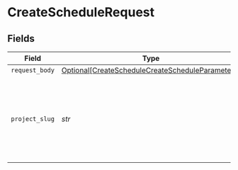 # CreateScheduleRequest


## Fields

| Field                                                                                                                 | Type                                                                                                                  | Required                                                                                                              | Description                                                                                                           |
| --------------------------------------------------------------------------------------------------------------------- | --------------------------------------------------------------------------------------------------------------------- | --------------------------------------------------------------------------------------------------------------------- | --------------------------------------------------------------------------------------------------------------------- |
| `request_body`                                                                                                        | [Optional[CreateScheduleCreateScheduleParameters]](../../models/operations/createschedulecreatescheduleparameters.md) | :heavy_minus_sign:                                                                                                    | N/A                                                                                                                   |
| `project_slug`                                                                                                        | *str*                                                                                                                 | :heavy_check_mark:                                                                                                    | Project slug in the form `vcs-slug/org-name/repo-name`. The `/` characters may be URL-escaped.                        |